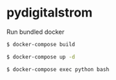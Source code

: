pydigitalstrom
==============

Run bundled docker
```bash
$ docker-compose build

$ docker-compose up -d

$ docker-compose exec python bash
```
